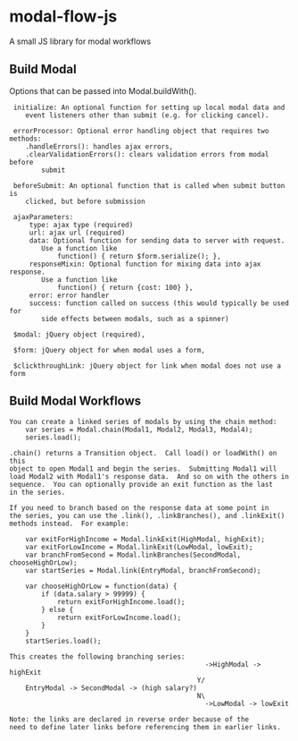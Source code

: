 # modal-flow-js
A small JS library for modal workflows

## Build Modal

Options that can be passed into Modal.buildWith().

     initialize: An optional function for setting up local modal data and
        event listeners other than submit (e.g. for clicking cancel).

     errorProcessor: Optional error handling object that requires two methods:
        .handleErrors(): handles ajax errors,
        .clearValidationErrors(): clears validation errors from modal before
            submit

     beforeSubmit: An optional function that is called when submit button is
        clicked, but before submission

     ajaxParameters:
         type: ajax type (required)
         url: ajax url (required)
         data: Optional function for sending data to server with request.
            Use a function like
                function() { return $form.serialize(); },
         responseMixin: Optional function for mixing data into ajax response.
            Use a function like
                function() { return {cost: 100} },
         error: error handler
         success: function called on success (this would typically be used for
            side effects between modals, such as a spinner)

     $modal: jQuery object (required),

     $form: jQuery object for when modal uses a form,

     $clickthroughLink: jQuery object for link when modal does not use a form

## Build Modal Workflows

    You can create a linked series of modals by using the chain method:
        var series = Modal.chain(Modal1, Modal2, Modal3, Modal4);
        series.load();

    .chain() returns a Transition object.  Call load() or loadWith() on this
    object to open Modal1 and begin the series.  Submitting Modal1 will
    load Modal2 with Modal1's response data.  And so on with the others in
    sequence.  You can optionally provide an exit function as the last
    in the series.

    If you need to branch based on the response data at some point in
    the series, you can use the .link(), .linkBranches(), and .linkExit()
    methods instead.  For example:

        var exitForHighIncome = Modal.linkExit(HighModal, highExit);
        var exitForLowIncome = Modal.linkExit(LowModal, lowExit);
        var branchFromSecond = Modal.linkBranches(SecondModal, chooseHighOrLow);
        var startSeries = Modal.link(EntryModal, branchFromSecond);

        var chooseHighOrLow = function(data) {
            if (data.salary > 99999) {
                return exitForHighIncome.load();
            } else {
                return exitForLowIncome.load();
            }
        }
        startSeries.load();

    This creates the following branching series:
                                                     ->HighModal -> highExit
                                                   Y/
        EntryModal -> SecondModal -> (high salary?)
                                                   N\
                                                     ->LowModal -> lowExit

    Note: the links are declared in reverse order because of the
    need to define later links before referencing them in earlier links.
